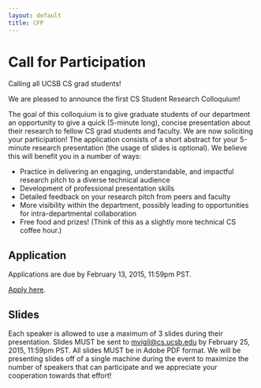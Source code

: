 ```yaml
---
layout: default
title: CFP 
---
```


Call for Participation
=======

Calling all UCSB CS grad students!

We are pleased to announce the first CS Student Research Colloquium!

The goal of this colloquium is to give graduate students of our department an opportunity to give a quick (5-minute long), concise presentation about their research to fellow CS grad students and faculty.
We are now soliciting your participation! The application consists of a short abstract for your 5-minute research presentation (the usage of slides is optional).
We believe this will benefit you in a number of ways:

* Practice in delivering an engaging, understandable, and impactful research pitch to a diverse technical audience
* Development of professional presentation skills
* Detailed feedback on your research pitch from peers and faculty
* More visibility within the department, possibly leading to opportunities for intra-departmental collaboration
* Free food and prizes! (Think of this as a slightly more technical CS coffee hour.)


Application
-------

Applications are due by February 13, 2015, 11:59pm PST.

[Apply here](https://docs.google.com/forms/d/1qIcSK7VvhHLLUvkbR_QCT6Xh7WXByvlKaIkBKqhy9eY/viewform?usp=send_form).

Slides
-------

Each speaker is allowed to use a maximum of 3 slides during their presentation. Slides MUST be sent to mvigil@cs.ucsb.edu by February 25, 2015, 11:59pm PST. All slides MUST be in Adobe PDF format. We will be presenting slides off of a single machine during the event to maximize the number of speakers that can participate and we appreciate your cooperation towards that effort!


